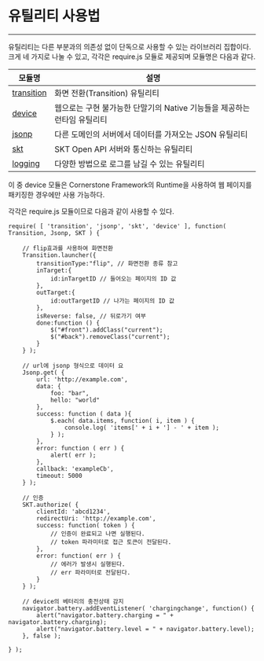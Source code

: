 <!--
{
	"id": 55,
	"title": "유틸리티",
	"outline": "유틸리티는 다른 부분과의 의존성 없이 단독으로 사용할 수 있는 라이브러리 집합이다. 크게 네 가지로 나눌 수 있고, 각각은 require.js 모듈로 제공되며 모듈명은 다음과 같다. 이 중 device 모듈은 Cornerstone Framework의 Runtime을 사용하여 웹 페이지를 패키징한 경우에만 사용 가능하다...",
	"tags": ["utility"],
	"section": "Util",
	"order": [5, 1],
	"thumbnail": "5.1.00.utilitly.png"
}
-->

유틸리티 사용법
============

----------

유틸리티는 다른 부분과의 의존성 없이 단독으로 사용할 수 있는 라이브러리 집합이다. 크게 네 가지로 나눌 수 있고, 각각은 require.js 모듈로 제공되며 모듈명은 다음과 같다.

<table class="table table-bordered ">
<thead>
	<tr>
		<th class="fixed_table">모듈명</th>
		<th >설명</th>
	</tr>
</thead>
<tbody>
	<tr>
		<td class="fixed_table"><a href="./5_1_01_transition.html" target="_blank">transition</a></td>
		<td >화면 전환(Transition) 유틸리티 </td>
	</tr>
	<tr>
		<td class="fixed_table"><a href="./5_1_02_device_API.html" target="_blank">device</a></td>
		<td >웹으로는 구현 불가능한 단말기의 Native 기능들을 제공하는 런타임 유틸리티</td>
	</tr>
	<tr>
		<td class="fixed_table"><a href="./5_1_03_JSONP.html" target="_blank">jsonp</a></td>
		<td >다른 도메인의 서버에서 데이터를 가져오는 JSON 유틸리티</td>
	</tr>
	<tr>
		<td class="fixed_table"><a href="./5_1_04_SKT_open_API.html" target="_blank">skt</a></td>
		<td >SKT Open API 서버와 통신하는 유틸리티</td>
	</tr>
	<tr>
		<td class="fixed_table"><a href="./5_1_05_logging.html" target="_blank">logging</a></td>
		<td >다양한 방법으로 로그를 남길 수 있는 유틸리티</td>
	</tr>
</tbody>
</table>

이 중 device 모듈은 Cornerstone Framework의 Runtime을 사용하여 웹 페이지를 패키징한 경우에만 사용 가능하다.

각각은 require.js 모듈이므로 다음과 같이 사용할 수 있다.

```
require( [ 'transition', 'jsonp', 'skt', 'device' ], function( Transition, Jsonp, SKT ) {
	
	// flip효과를 사용하여 화면전환
	Transition.launcher({
        transitionType:"flip", // 화면전환 종류 참고
        inTarget:{
            id:inTargetID // 들어오는 페이지의 ID 값
        },
        outTarget:{
            id:outTargetID // 나가는 페이지의 ID 값
        },
        isReverse: false, // 뒤로가기 여부
        done:function () {
            $("#front").addClass("current");
            $("#back").removeClass("current");
        }
    } );
	
	// url에 jsonp 형식으로 데이터 요
	Jsonp.get( {
	    url: 'http://example.com', 
	    data: {
	        foo: "bar",
	        hello: "world"
	    },
	    success: function ( data ){
	        $.each( data.items, function( i, item ) {
				console.log( 'items[' + i + '] - ' + item );
	        } );
	    },
	    error: function ( err ) {
	        alert( err );
	    },
	    callback: 'exampleCb',
	    timeout: 5000
	} );

	// 인증
	SKT.authorize( {
		clientId: 'abcd1234',
		redirectUri: 'http://example.com',
		success: function( token ) {
			// 인증이 완료되고 나면 실행된다.
			// token 파라미터로 접근 토큰이 전달된다.
		},
		error: function( err ) {
			// 에러가 발생시 실행된다.
			// err 파라미터로 전달된다.
		}
	} );

	// device의 베터리의 충전상태 감지
	navigator.battery.addEventListener( 'chargingchange', function() {
		alert("navigator.battery.charging = " + navigator.battery.charging);
		alert("navigator.battery.level = " + navigator.battery.level);
	}, false );

} );
```
